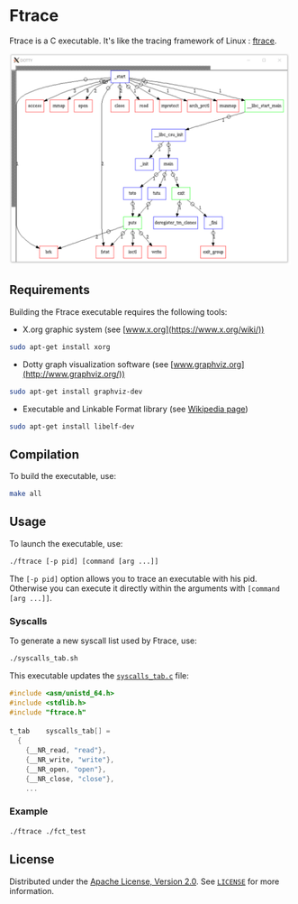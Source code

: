# Ftrace

Ftrace is a C executable. It's like the tracing framework of Linux : [ftrace](https://en.wikipedia.org/wiki/Ftrace).

<img src="img/preview.png" width="500" title="Ftrace preview">

## Requirements

Building the Ftrace executable requires the following tools:
- X.org graphic system (see [www.x.org](https://www.x.org/wiki/))
```bash
sudo apt-get install xorg
```
- Dotty graph visualization software (see [www.graphviz.org](http://www.graphviz.org/))
```bash
sudo apt-get install graphviz-dev
```
- Executable and Linkable Format library (see [Wikipedia page](https://fr.wikipedia.org/wiki/Executable_and_Linkable_Format))
```bash
sudo apt-get install libelf-dev
```

## Compilation

To build the executable, use:
```bash
make all
```

## Usage

To launch the executable, use:
```bash
./ftrace [-p pid] [command [arg ...]]
```

The `[-p pid]` option allows you to trace an executable with his pid. Otherwise you can execute it directly within the arguments with `[command [arg ...]]`.

### Syscalls

To generate a new syscall list used by Ftrace, use:
```bash
./syscalls_tab.sh
```

This executable updates the [`syscalls_tab.c`](syscalls_tab.c) file:
```C
#include <asm/unistd_64.h>
#include <stdlib.h>
#include "ftrace.h"

t_tab    syscalls_tab[] =
  {
    {__NR_read, "read"},
    {__NR_write, "write"},
    {__NR_open, "open"},
    {__NR_close, "close"},
    ...
```

### Example

```bash
./ftrace ./fct_test
```

## License

Distributed under the [Apache License, Version 2.0](http://www.apache.org/licenses/). See [`LICENSE`](LICENSE) for more information.
